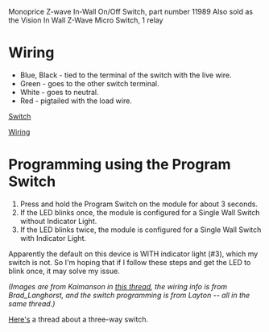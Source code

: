 Monoprice Z-wave In-Wall On/Off Switch, part number 11989
Also sold as the Vision In Wall Z-Wave Micro Switch, 1 relay


Wiring
======
* Blue, Black - tied to the terminal of the switch with the live wire.
* Green - goes to the other switch terminal.
* White - goes to neutral.
* Red - pigtailed with the load wire.

[Switch](MonopriceInWallSwitch01.jpg)

[Wiring](MonopriceInWallSwitch02.jpg)

Programming using the Program Switch
====================================
1. Press and hold the Program Switch on the module for about 3 seconds.
2. If the LED blinks once, the module is configured for a Single Wall Switch without Indicator Light.
3. If the LED blinks twice, the module is configured for a Single Wall Switch with Indicator Light.

Apparently the default on this device is WITH indicator light (#3), which my switch is not. So I'm hoping that if I follow these steps and get the LED to blink once, it may solve my issue.

*(Images are from Kaimanson in [this thread](https://community.smartthings.com/t/monoprice-in-wall-on-off-module-11989/33993/3), the wiring info is from Brad_Langhorst, and the switch programming is from Layton -- all in the same thread.)*

[Here's](https://community.smartthings.com/t/3-way-switch-with-z-wave-relay/35398) a thread about a three-way switch.